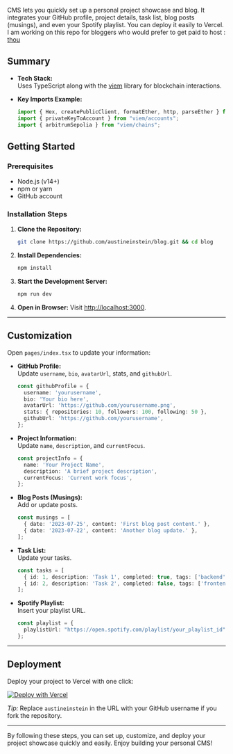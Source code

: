 CMS lets you quickly set up a personal project showcase and blog. It integrates your GitHub profile, project details, task list, blog posts (musings), and even your Spotify playlist. You can deploy it easily to Vercel. I am working on this repo for bloggers who would prefer to get paid to host : [thou](https://github.com/FanCradle/thou.git)

## Summary

- **Tech Stack:**  
  Uses TypeScript along with the [viem](https://github.com/wagmi-dev/viem) library for blockchain interactions.
  
- **Key Imports Example:**

  ```typescript
  import { Hex, createPublicClient, formatEther, http, parseEther } from "viem";
  import { privateKeyToAccount } from "viem/accounts";
  import { arbitrumSepolia } from "viem/chains";
  ```

## Getting Started

### Prerequisites

- Node.js (v14+)
- npm or yarn
- GitHub account

### Installation Steps

1. **Clone the Repository:**
   ```bash
   git clone https://github.com/austineinstein/blog.git && cd blog
   ```

2. **Install Dependencies:**
   ```bash
   npm install
   ```

3. **Start the Development Server:**
   ```bash
   npm run dev
   ```

4. **Open in Browser:**
   Visit [http://localhost:3000](http://localhost:3000).

---

## Customization

Open `pages/index.tsx` to update your information:

- **GitHub Profile:**  
  Update `username`, `bio`, `avatarUrl`, stats, and `githubUrl`.
  
  ```typescript
  const githubProfile = {
    username: 'yourusername',
    bio: 'Your bio here',
    avatarUrl: 'https://github.com/yourusername.png',
    stats: { repositories: 10, followers: 100, following: 50 },
    githubUrl: 'https://github.com/yourusername',
  };
  ```

- **Project Information:**  
  Update `name`, `description`, and `currentFocus`.

  ```typescript
  const projectInfo = {
    name: 'Your Project Name',
    description: 'A brief project description',
    currentFocus: 'Current work focus',
  };
  ```

- **Blog Posts (Musings):**  
  Add or update posts.

  ```typescript
  const musings = [
    { date: '2023-07-25', content: 'First blog post content.' },
    { date: '2023-07-22', content: 'Another blog update.' },
  ];
  ```

- **Task List:**  
  Update your tasks.

  ```typescript
  const tasks = [
    { id: 1, description: 'Task 1', completed: true, tags: ['backend'] },
    { id: 2, description: 'Task 2', completed: false, tags: ['frontend'] },
  ];
  ```

- **Spotify Playlist:**  
  Insert your playlist URL.

  ```typescript
  const playlist = {
    playlistUrl: "https://open.spotify.com/playlist/your_playlist_id"
  };
  ```

---

## Deployment

Deploy your project to Vercel with one click:

[![Deploy with Vercel](https://vercel.com/button)](https://vercel.com/import/project?template=https://github.com/austineinstein/blog)

*Tip:* Replace `austineinstein` in the URL with your GitHub username if you fork the repository.

---

By following these steps, you can set up, customize, and deploy your project showcase quickly and easily. Enjoy building your personal CMS!
